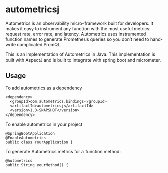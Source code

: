# autometricsj

Autometrics is an observability micro-framework built for developers. It makes it easy to instrument any function with the most useful metrics: request rate, error rate, and latency. Autometrics uses instrumented function names to generate Prometheus queries so you don’t need to hand-write complicated PromQL.

This is an implementation of Autometrics in Java. This implementation is built with AspectJ and is built to integrate with spring boot and micrometer.

## Usage
To add autometrics as a dependency
```
<dependency>
  <groupId>com.autometrics.bindings</groupId>
  <artifactId>autometricsj</artifactId>
  <version>1.0-SNAPSHOT</version>
</dependency>
```

To enable autometrics in your project
```
@SpringBootApplication
@EnableAutometrics
public class YourApplication {
```

To generate Autometrics metrics for a function method:
```
@Autometrics
public String yourMethod() {
```
